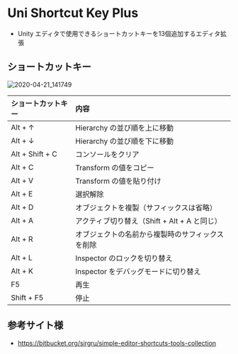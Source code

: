 # Uni Shortcut Key Plus

* Unity エディタで使用できるショートカットキーを13個追加するエディタ拡張

## ショートカットキー

![2020-04-21_141749](https://user-images.githubusercontent.com/6134875/79828088-f84b1200-83da-11ea-9fdc-14769b848147.png)

|ショートカットキー|内容|
|:--|:--|
|Alt + ↑|Hierarchy の並び順を上に移動|
|Alt + ↓|Hierarchy の並び順を下に移動|
|Alt + Shift + C|コンソールをクリア|
|Alt + C|Transform の値をコピー|
|Alt + V|Transform の値を貼り付け|
|Alt + E|選択解除|
|Alt + D|オブジェクトを複製（サフィックスは省略）|
|Alt + A|アクティブ切り替え（Shift + Alt + A と同じ）|
|Alt + R|オブジェクトの名前から複製時のサフィックスを削除|
|Alt + L|Inspector のロックを切り替え|
|Alt + K|Inspector をデバッグモードに切り替え|
|F5|再生|
|Shift + F5|停止|

## 参考サイト様

* https://bitbucket.org/sirgru/simple-editor-shortcuts-tools-collection
